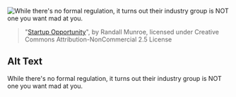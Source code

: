 ![While there's no formal regulation, it turns out their industry group is NOT one you want mad at you.](https://imgs.xkcd.com/comics/startup_opportunity.png)
> "[Startup Opportunity](https://xkcd.com/1772/)", by Randall Munroe, licensed under Creative Commons Attribution-NonCommercial 2.5 License

## Alt Text
While there's no formal regulation, it turns out their industry group is NOT one you want mad at you.
